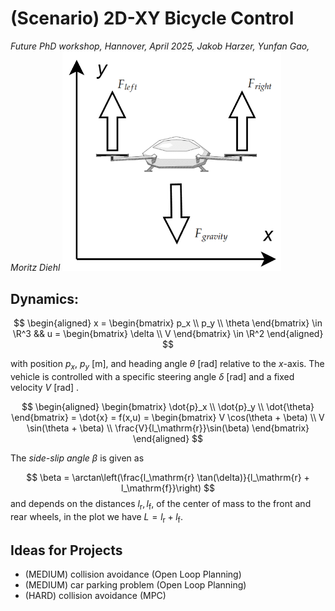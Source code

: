 # (Scenario) 2D-XY Bicycle Control
*Future PhD workshop, Hannover, April 2025, Jakob Harzer, Yunfan Gao, Moritz Diehl*
<img src="_misc/2DroneImage.png" width="350"/>
## Dynamics:

$$
\begin{aligned}
x = \begin{bmatrix}
p_x \\ p_y \\ \theta
\end{bmatrix} \in \R^3 && u = \begin{bmatrix}
\delta \\ V
\end{bmatrix} \in \R^2
\end{aligned}
$$

with position $p_x$, $p_y$ \[$\mathrm{m}$\], and heading angle $\theta$ \[$\mathrm{rad}$\] relative to the $x$-axis. The vehicle is controlled with a specific steering angle $\delta$ \[$\mathrm{rad}$\]  and a fixed velocity $V$ \[$\mathrm{rad}$\] . 

$$
\begin{aligned}
\begin{bmatrix}
\dot{p}_x \\ \dot{p}_y \\ \dot{\theta}
\end{bmatrix} = \dot{x} = f(x,u) =  \begin{bmatrix}
V \cos(\theta + \beta) \\ V \sin(\theta + \beta) \\ \frac{V}{l_\mathrm{r}}\sin(\beta)
\end{bmatrix}
\end{aligned}
$$

The *side-slip angle* $\beta$ is given as

$$
\beta = \arctan\left(\frac{l_\mathrm{r} \tan(\delta)}{l_\mathrm{r} + l_\mathrm{f}}\right)
$$
and depends on the distances $l_\mathrm{r},l_\mathrm{f}$, of the center of mass to the front and rear wheels, in the plot we have $L = l_\mathrm{r} + l_\mathrm{f}$.
## Ideas for Projects
- (MEDIUM) collision avoidance (Open Loop Planning)
- (MEDIUM) car parking problem (Open Loop Planning)
- (HARD) collision avoidance (MPC)